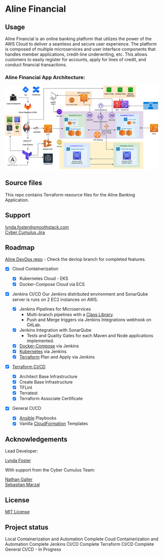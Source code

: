 # Aline Financial

## Usage

Aline Financial is an online banking platform that utilizes the power of the AWS Cloud to deliver a seamless and secure user experience. The platform is composed of multiple microservices and user interface components that handles member applications, credit-line underwriting, etc. This allows customers to easily register for accounts, apply for lines of credit, and conduct financial transactions. 

### Aline Financial App Architecture:

![logo](Cloud_Architecture_Expanded.png)

## Source files
This repo contains Terraform resource files for the Aline Banking Application. 

## Support

lynda.foster@smoothstack.com<br>
[Cyber Cumulus Jira](https://cyber-cumulus-smoothstack.atlassian.net/jira/software/projects/CC/boards/1)

## Roadmap

[Aline DevOps repo](https://git1.smoothstack.com/cohorts/2022/organizations/cyber-cumulus/lynda-foster/aws-cicd) - Check the devlop branch for completed features.

- [x] Cloud Containerization

    - [x] Kubernetes Cloud - EKS
    - [x] Docker-Compose Cloud via ECS

- [x] Jenkins CI/CD
Our Jenkins distributed environment and SonarQube server is runs on 2 EC2 instances on AWS.  
    - [x] Jenkins Pipelines for Microservices
        - Multi-branch pipelines with a [Class Library](https://git1.smoothstack.com/cohorts/2022/organizations/cyber-cumulus/lynda-foster/lib-aline).
        - Push and Merge triggers via Jenkins Integrations webhook on GitLab. 
    - [x] Jenkins Integration with SonarQube
        - Tests and Quality Gates for each Maven and Node applications implemented. 
    - [x] [Docker-Compose](https://github.com/lfost42/aline-cicd) via Jenkins
    - [x] [Kubernetes](https://github.com/lfost42/aline-cicd) via Jenkins
    - [x] [Terraform](https://github.com/lfost42/aline-dev-infra) Plan and Apply via Jenkins

- [x] [Terraform CI/CD](https://github.com/lfost42/aline-dev-infra)
    - [x] Architect Base Infrastructure
    - [x] Create Base Infrastructure
    - [x] TFLint
    - [x] Terratest
    - [x] Terraform Associate Certificate

- [x] General CI/CD
    - [x] [Ansible](https://github.com/lfost42/aline-dev-infra) Playbooks
    - [x] Vanilla [CloudFormation](https://github.com/lfost42/aline-dev-infra) Templates
 
## Acknowledgements
Lead Developer:

[Lynda Foster](https://github.com/lfost42)

With support from the Cyber Cumulus Team:

[Nathan Galler](https://git1.smoothstack.com/nathan.galler)<br>
[Sebastian Marzal](https://git1.smoothstack.com/sebastian.marzal)

## License
[MIT License](LICENSE)

## Project status
Local Containerization and Automation Complete
Coud Containerization and Automation Complete
Jenkins CI/CD Complete
Terraform CI/CD Complete
General CI/CD - In Progress